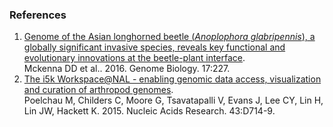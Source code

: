 ### References

1.  [Genome of the Asian longhorned beetle (*Anoplophora glabripennis*),
    a globally significant invasive species, reveals key functional and
    evolutionary innovations at the beetle-plant
    interface](http://europepmc.org/abstract/MED/27832824).\
    Mckenna DD et al.. 2016. Genome Biology. 17:227.
2.  [The i5k Workspace\@NAL - enabling genomic data access,
    visualization and curation of arthropod
    genomes](http://europepmc.org/abstract/MED/25332403).\
    Poelchau M, Childers C, Moore G, Tsavatapalli V, Evans J, Lee CY,
    Lin H, Lin JW, Hackett K. 2015. Nucleic Acids Research. 43:D714-9.
